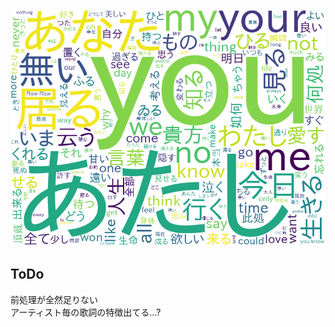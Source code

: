 ![example_img](https://github.com/inouetaka/song_convey/blob/master/output_image/3361_wordcloud.png)

## ToDo
前処理が全然足りない  
アーティスト毎の歌詞の特徴出てる...?
